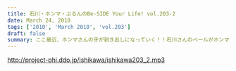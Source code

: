 ```yaml
---
title: 石川・ホンマ・ぶるんのBe-SIDE Your Life! vol.203-2
date: March 24, 2010
tags: ['2010', 'March 2010', 'vol.203']
draft: false
summary: ここ最近、ホンマさんの牙が剥き出しになっていく！！石川さんのベールがホンマさんによって剥がされていくのです～～NAMAE
---
```


http://project-phi.ddo.jp/ishikawa/ishikawa203_2.mp3